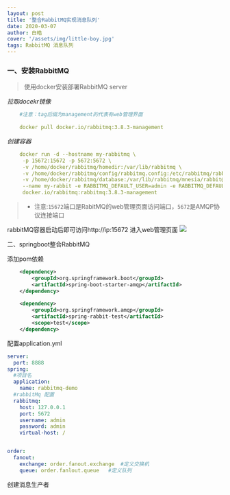 ```yaml
---
layout: post
title: '整合RabbitMQ实现消息队列'
date: 2020-03-07
author: 白皓
cover: '/assets/img/little-boy.jpg'
tags: RabbitMQ 消息队列   
---
```


### 一、安装RabbitMQ
>   使用docker安装部署RabbitMQ server

*拉取docekr镜像*
```yaml
    #注意：tag后缀为management的代表有web管理界面
    
    docker pull docker.io/rabbitmq:3.8.3-management    
```

*创建容器*
```yaml
    docker run -d --hostname my-rabbitmq \
     -p 15672:15672 -p 5672:5672 \
     -v /home/docker/rabbitmq/homedir:/var/lib/rabbitmq \
     -v /home/docker/rabbitmq/config/rabbitmq.config:/etc/rabbitmq/rabbitmq.config \
     -v /home/docker/rabbitmq/database:/var/lib/rabbitmq/mnesia/rabbit@my-rabbit \
     --name my-rabbit -e RABBITMQ_DEFAULT_USER=admin -e RABBITMQ_DEFAULT_PASS=admin \
     docker.io/rabbitmq:rabbitmq:3.8.3-management
```
>*  注意:`15672`端口是RabitMQ的web管理页面访问端口，`5672`是AMQP协议连接端口

rabbitMQ容器启动后即可访问http://ip:15672 进入web管理页面
![](https://s1.ax1x.com/2020/03/12/8ZZ2zF.png)

二、springboot整合RabbitMQ

添加pom依赖
```xml
    <dependency>
        <groupId>org.springframework.boot</groupId>
        <artifactId>spring-boot-starter-amqp</artifactId>
    </dependency>
    
    <dependency>
        <groupId>org.springframework.amqp</groupId>
        <artifactId>spring-rabbit-test</artifactId>
        <scope>test</scope>
    </dependency>
```
配置application.yml
```yaml
server:
  port: 8888
spring:
  #项目名
  application:
    name: rabbitmq-demo
  #rabbitMq 配置
  rabbitmq:
    host: 127.0.0.1
    port: 5672
    username: admin
    password: admin
    virtual-host: /


order:
  fanout:
    exchange: order.fanout.exchange  #定义交换机
    queue: order.fanlout.queue   #定义队列
```

创建消息生产者
